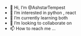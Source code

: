 - 👋 Hi, I’m @AshstarTempest
- 👀 I’m interested in python , react 
- 🌱 I’m currently learning both
- 💞️ I’m looking to collaborate on 
- 📫 How to reach me ...

<!---
AshstarTempest/AshstarTempest is a ✨ special ✨ repository because its `README.md` (this file) appears on your GitHub profile.
You can click the Preview link to take a look at your changes.
--->
